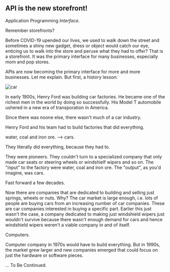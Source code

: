 ## API is the new storefront!

Application Programming *Interface*.

Remember storefronts?

Before COVID-19 upended our lives, we used to walk down the street and sometimes a shiny new gadget, dress or object would catch our eye, enticing us to walk into the store and peruse what they had to offer? That is a storefront. It was the primary interface for many businesses, especially mom and pop stores.

APIs are now becoming the primary interface for more and more businesses. Let me explain. But first, a history lesson:

![car](https://i.imgur.com/KhHyVpD.png)

In early 1900s, Henry Ford was building car factories. He became one of the richest men in the world by doing so successfully. His Model T automobile ushered in a new era of transporation in America.

Since there was noone else, there wasn't much of a car industry.

Henry Ford and his team had to build factories that did everything. 

water, coal and iron ore. --> cars. 

They literally did everything, because they had to.

They were pioneers. They couldn't turn to a specialized company that only made car seats or steering wheels or windshielf wipers and so on. The "input" to the factory were water, coal and iron ore. The "output", as you'd imagine, was cars.

Fast forward a few decades.

Now there are companies that are dedicated to building and selling just springs, wheels or nuts. Why? The car market is large enough, i.e. lots of people are buying cars from an increasing number of car companies. These are car companies interested in buying a specific part. Earlier this just wasn't the case, a company dedicated to making just windshield wipers just wouldn't survive because there wasn't enough demand for cars and hence windshield wipers weren't a viable company in and of itself. 

Computers. 

Computer company in 1970s would have to build everything. But in 1990s, the market grew larger and new companies emerged that could focus on just the hardware or software pieces. 


... To Be Continued.



